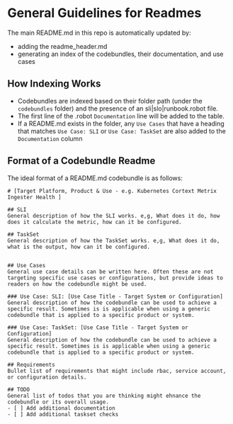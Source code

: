 # General Guidelines for Readmes
The main README.md in this repo is automatically updated by: 
- adding the readme_header.md
- generating an index of the codebundles, their documentation, and use cases

## How Indexing Works
- Codebundles are indexed based on their folder path (under the `codebundles` folder) and the presence of an  sli|slo|runbook.robot file.
- The first line of the .robot `Documentation` line will be added to the table. 
- If a README.md exists in the folder, any `Use Cases` that have a heading that matches `Use Case: SLI` or `Use Case: TaskSet` are also added to the `Documentation` column


## Format of a Codebundle Readme

The ideal format of a README.md codebundle is as follows: 
```
# [Target Platform, Product & Use - e.g. Kubernetes Cortext Metrix Ingester Health ]

## SLI
General description of how the SLI works. e,g, What does it do, how does it calculate the metric, how can it be configured. 

## TaskSet
General description of how the TaskSet works. e,g, What does it do, what is the output, how can it be configured. 


## Use Cases
General use case details can be written here. Often these are not targeting specific use cases or configurations, but provide ideas to readers on how the codebundle might be used. 

### Use Case: SLI: [Use Case Title - Target System or Configuration]
General description of how the codebundle can be used to achieve a specific result. Sometimes is is applicable when using a generic codebundle that is applied to a specific product or system. 

### Use Case: TaskSet: [Use Case Title - Target System or Configuration]
General description of how the codebundle can be used to achieve a specific result. Sometimes is is applicable when using a generic codebundle that is applied to a specific product or system. 

## Requirements
Bullet list of requirements that might include rbac, service account, or configuration details. 

## TODO
General list of todos that you are thinking might ehnance the codebundle or its overall usage. 
- [ ] Add additional documentation
- [ ] Add additional taskset checks 

```
